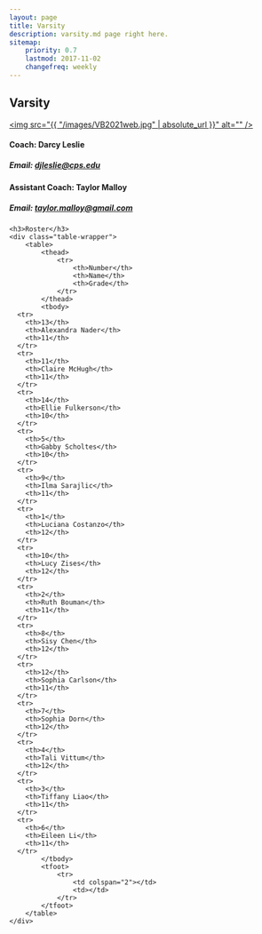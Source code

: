 ```yaml
---
layout: page
title: Varsity
description: varsity.md page right here.
sitemap:
    priority: 0.7
    lastmod: 2017-11-02
    changefreq: weekly
---
```

## Varsity

<a href="#" class="image main"><img src="{{ "/images/VB2021web.jpg" | absolute_url }}" alt="" /></a>

#### Coach: Darcy Leslie
##### Email: [djleslie@cps.edu](mailto:djleslie@cps.edu)
#### Assistant Coach: Taylor Malloy
##### Email: [taylor.malloy@gmail.com](mailto:taylor.malloy@gmail.com)





<div class="table-wrapper">



	<h3>Roster</h3>
	<div class="table-wrapper">
		<table>
			<thead>
				<tr>
					<th>Number</th>
					<th>Name</th>
					<th>Grade</th>
				</tr>
			</thead>
			<tbody>
      <tr>
        <th>13</th>
        <th>Alexandra Nader</th>
        <th>11</th>
      </tr>
      <tr>
        <th>11</th>
        <th>Claire McHugh</th>
        <th>11</th>
      </tr>
      <tr>
        <th>14</th>
        <th>Ellie Fulkerson</th>
        <th>10</th>
      </tr>
      <tr>
        <th>5</th>
        <th>Gabby Scholtes</th>
        <th>10</th>
      </tr>
      <tr>
        <th>9</th>
        <th>Ilma Sarajlic</th>
        <th>11</th>
      </tr>
      <tr>
        <th>1</th>
        <th>Luciana Costanzo</th>
        <th>12</th>
      </tr>
      <tr>
        <th>10</th>
        <th>Lucy Zises</th>
        <th>12</th>
      </tr>
      <tr>
        <th>2</th>
        <th>Ruth Bouman</th>
        <th>11</th>
      </tr>
      <tr>
        <th>8</th>
        <th>Sisy Chen</th>
        <th>12</th>
      </tr>
      <tr>
        <th>12</th>
        <th>Sophia Carlson</th>
        <th>11</th>
      </tr>
      <tr>
        <th>7</th>
        <th>Sophia Dorn</th>
        <th>12</th>
      </tr>
      <tr>
        <th>4</th>
        <th>Tali Vittum</th>
        <th>12</th>
      </tr>
      <tr>
        <th>3</th>
        <th>Tiffany Liao</th>
        <th>11</th>
      </tr>
      <tr>
        <th>6</th>
        <th>Eileen Li</th>
        <th>11</th>
      </tr>
			</tbody>
			<tfoot>
				<tr>
					<td colspan="2"></td>
					<td></td>
				</tr>
			</tfoot>
		</table>
	</div>
